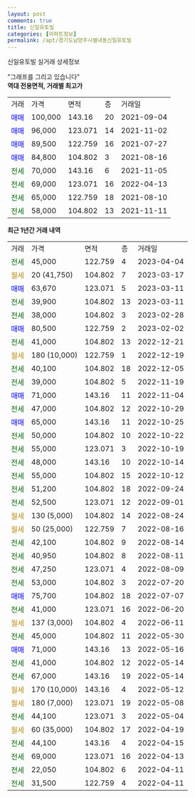 ```yaml
---
layout: post
comments: true
title: 신일유토빌
categories: [아파트정보]
permalink: /apt/경기도남양주시별내동신일유토빌
---
```


신일유토빌 실거래 상세정보

<script type="text/javascript">
  google.charts.load('current', {'packages':['line', 'corechart']});
  google.charts.setOnLoadCallback(drawChart);

  function drawChart() {
    var data = new google.visualization.DataTable();
    data.addColumn('date', '거래일');
    data.addColumn('number', "매매");
    data.addColumn('number', "전세");
    data.addColumn('number', "전매");

    data.addRows([[new Date(Date.parse("2023-04-04")), null, 45000, null], [new Date(Date.parse("2023-03-17")), null, null, null], [new Date(Date.parse("2023-03-11")), 63670, null, null], [new Date(Date.parse("2023-03-11")), null, 39900, null], [new Date(Date.parse("2023-02-28")), null, 38000, null], [new Date(Date.parse("2023-02-02")), 80500, null, null], [new Date(Date.parse("2022-12-21")), null, 41000, null], [new Date(Date.parse("2022-12-19")), null, null, null], [new Date(Date.parse("2022-12-05")), null, 40100, null], [new Date(Date.parse("2022-11-19")), null, 39000, null], [new Date(Date.parse("2022-11-04")), 71000, null, null], [new Date(Date.parse("2022-10-29")), null, 47000, null], [new Date(Date.parse("2022-10-25")), 65000, null, null], [new Date(Date.parse("2022-10-22")), null, 50000, null], [new Date(Date.parse("2022-10-19")), null, 55000, null], [new Date(Date.parse("2022-10-14")), null, 48000, null], [new Date(Date.parse("2022-10-12")), null, 55000, null], [new Date(Date.parse("2022-09-24")), null, 51200, null], [new Date(Date.parse("2022-09-01")), null, 52500, null], [new Date(Date.parse("2022-08-24")), null, null, null], [new Date(Date.parse("2022-08-16")), null, null, null], [new Date(Date.parse("2022-08-14")), null, 42100, null], [new Date(Date.parse("2022-08-11")), null, 40950, null], [new Date(Date.parse("2022-08-09")), null, 47250, null], [new Date(Date.parse("2022-07-20")), null, 53000, null], [new Date(Date.parse("2022-07-07")), 75700, null, null], [new Date(Date.parse("2022-06-20")), null, 41000, null], [new Date(Date.parse("2022-06-11")), null, null, null], [new Date(Date.parse("2022-05-30")), null, 45000, null], [new Date(Date.parse("2022-05-16")), 71000, null, null], [new Date(Date.parse("2022-05-14")), null, 41000, null], [new Date(Date.parse("2022-05-14")), null, 67000, null], [new Date(Date.parse("2022-05-12")), null, null, null], [new Date(Date.parse("2022-05-08")), null, null, null], [new Date(Date.parse("2022-05-04")), null, 44100, null], [new Date(Date.parse("2022-04-19")), null, null, null], [new Date(Date.parse("2022-04-15")), null, 44100, null], [new Date(Date.parse("2022-04-13")), null, 69000, null], [new Date(Date.parse("2022-04-11")), null, 22050, null], [new Date(Date.parse("2022-04-11")), null, 31500, null]]);

    var options = {
      hAxis: {
        format: 'yyyy/MM/dd'
      },    
      lineWidth: 0,
      pointsVisible: true,    
      title: '최근 1년간 유형별 실거래가 분포',
      legend: { position: 'bottom' }
    };

    var formatter = new google.visualization.NumberFormat({pattern:'###,###'} );
    formatter.format(data, 1);
    formatter.format(data, 2);
    
    setTimeout(function() {
        var chart = new google.visualization.LineChart(document.getElementById('columnchart_material'));
        chart.draw(data, (options));
        document.getElementById('loading').style.display = 'none';
    }, 200);
  }
</script>


<div id="loading" style="z-index:20; display: block; margin-left: 0px">"그래프를 그리고 있습니다"</div>
<div id="columnchart_material" style="width: 95%; margin-left: 0px; display: block"></div>
<!-- contents start -->
<b>역대 전용면적, 거래별 최고가</b>
<table class="sortable">
    <tr>
      <td>거래</td>
      <td>가격</td>
      <td>면적</td>
      <td>층</td>
      <td>거래일</td>
    </tr>
        <tr>
          <td><a style="color: blue">매매</a></td>
          <td>100,000</td>
          <td>143.16</td>
          <td>20</td>
          <td>2021-09-04</td>
        </tr>            <tr>
          <td><a style="color: blue">매매</a></td>
          <td>96,000</td>
          <td>123.071</td>
          <td>14</td>
          <td>2021-11-02</td>
        </tr>            <tr>
          <td><a style="color: blue">매매</a></td>
          <td>89,500</td>
          <td>122.759</td>
          <td>16</td>
          <td>2021-07-27</td>
        </tr>            <tr>
          <td><a style="color: blue">매매</a></td>
          <td>84,800</td>
          <td>104.802</td>
          <td>3</td>
          <td>2021-08-16</td>
        </tr>        
        <tr>
              <td><a style="color: darkgreen">전세</a></td>
              <td>70,000</td>
              <td>143.16</td>
              <td>6</td>
              <td>2021-11-05</td>
            </tr>            <tr>
              <td><a style="color: darkgreen">전세</a></td>
              <td>69,000</td>
              <td>123.071</td>
              <td>16</td>
              <td>2022-04-13</td>
            </tr>            <tr>
              <td><a style="color: darkgreen">전세</a></td>
              <td>65,000</td>
              <td>122.759</td>
              <td>18</td>
              <td>2021-08-10</td>
            </tr>            <tr>
              <td><a style="color: darkgreen">전세</a></td>
              <td>58,000</td>
              <td>104.802</td>
              <td>13</td>
              <td>2021-11-11</td>
            </tr>        
    
</table>

<b>최근 1년간 거래 내역</b>

<table class="sortable">
    <tr>
      <td>거래</td>
      <td>가격</td>
      <td>면적</td>
      <td>층</td>
      <td>거래일</td>
    </tr>
    <tr>
      <td><a style="color: darkgreen">전세</a></td>
      <td>45,000</td>
      <td>122.759</td>
      <td>4</td>
      <td>2023-04-04</td>
    </tr>          <tr>
      <td><a style="color: darkgoldenrod">월세</a></td>
      <td>20 (41,750)</td>
      <td>104.802</td>
      <td>7</td>
      <td>2023-03-17</td>
    </tr>          <tr>
      <td><a style="color: blue">매매</a></td>
      <td>63,670</td>
      <td>123.071</td>
      <td>5</td>
      <td>2023-03-11</td>
    </tr>          <tr>
      <td><a style="color: darkgreen">전세</a></td>
      <td>39,900</td>
      <td>104.802</td>
      <td>13</td>
      <td>2023-03-11</td>
    </tr>          <tr>
      <td><a style="color: darkgreen">전세</a></td>
      <td>38,000</td>
      <td>104.802</td>
      <td>3</td>
      <td>2023-02-28</td>
    </tr>          <tr>
      <td><a style="color: blue">매매</a></td>
      <td>80,500</td>
      <td>122.759</td>
      <td>2</td>
      <td>2023-02-02</td>
    </tr>          <tr>
      <td><a style="color: darkgreen">전세</a></td>
      <td>41,000</td>
      <td>104.802</td>
      <td>13</td>
      <td>2022-12-21</td>
    </tr>          <tr>
      <td><a style="color: darkgoldenrod">월세</a></td>
      <td>180 (10,000)</td>
      <td>122.759</td>
      <td>1</td>
      <td>2022-12-19</td>
    </tr>          <tr>
      <td><a style="color: darkgreen">전세</a></td>
      <td>40,100</td>
      <td>104.802</td>
      <td>18</td>
      <td>2022-12-05</td>
    </tr>          <tr>
      <td><a style="color: darkgreen">전세</a></td>
      <td>39,000</td>
      <td>104.802</td>
      <td>5</td>
      <td>2022-11-19</td>
    </tr>          <tr>
      <td><a style="color: blue">매매</a></td>
      <td>71,000</td>
      <td>143.16</td>
      <td>11</td>
      <td>2022-11-04</td>
    </tr>          <tr>
      <td><a style="color: darkgreen">전세</a></td>
      <td>47,000</td>
      <td>104.802</td>
      <td>12</td>
      <td>2022-10-29</td>
    </tr>          <tr>
      <td><a style="color: blue">매매</a></td>
      <td>65,000</td>
      <td>143.16</td>
      <td>11</td>
      <td>2022-10-25</td>
    </tr>          <tr>
      <td><a style="color: darkgreen">전세</a></td>
      <td>50,000</td>
      <td>104.802</td>
      <td>10</td>
      <td>2022-10-22</td>
    </tr>          <tr>
      <td><a style="color: darkgreen">전세</a></td>
      <td>55,000</td>
      <td>123.071</td>
      <td>3</td>
      <td>2022-10-19</td>
    </tr>          <tr>
      <td><a style="color: darkgreen">전세</a></td>
      <td>48,000</td>
      <td>143.16</td>
      <td>10</td>
      <td>2022-10-14</td>
    </tr>          <tr>
      <td><a style="color: darkgreen">전세</a></td>
      <td>55,000</td>
      <td>104.802</td>
      <td>15</td>
      <td>2022-10-12</td>
    </tr>          <tr>
      <td><a style="color: darkgreen">전세</a></td>
      <td>51,200</td>
      <td>104.802</td>
      <td>18</td>
      <td>2022-09-24</td>
    </tr>          <tr>
      <td><a style="color: darkgreen">전세</a></td>
      <td>52,500</td>
      <td>123.071</td>
      <td>12</td>
      <td>2022-09-01</td>
    </tr>          <tr>
      <td><a style="color: darkgoldenrod">월세</a></td>
      <td>130 (5,000)</td>
      <td>104.802</td>
      <td>14</td>
      <td>2022-08-24</td>
    </tr>          <tr>
      <td><a style="color: darkgoldenrod">월세</a></td>
      <td>50 (25,000)</td>
      <td>122.759</td>
      <td>7</td>
      <td>2022-08-16</td>
    </tr>          <tr>
      <td><a style="color: darkgreen">전세</a></td>
      <td>42,100</td>
      <td>104.802</td>
      <td>9</td>
      <td>2022-08-14</td>
    </tr>          <tr>
      <td><a style="color: darkgreen">전세</a></td>
      <td>40,950</td>
      <td>104.802</td>
      <td>8</td>
      <td>2022-08-11</td>
    </tr>          <tr>
      <td><a style="color: darkgreen">전세</a></td>
      <td>47,250</td>
      <td>123.071</td>
      <td>4</td>
      <td>2022-08-09</td>
    </tr>          <tr>
      <td><a style="color: darkgreen">전세</a></td>
      <td>53,000</td>
      <td>104.802</td>
      <td>3</td>
      <td>2022-07-20</td>
    </tr>          <tr>
      <td><a style="color: blue">매매</a></td>
      <td>75,700</td>
      <td>104.802</td>
      <td>18</td>
      <td>2022-07-07</td>
    </tr>          <tr>
      <td><a style="color: darkgreen">전세</a></td>
      <td>41,000</td>
      <td>123.071</td>
      <td>16</td>
      <td>2022-06-20</td>
    </tr>          <tr>
      <td><a style="color: darkgoldenrod">월세</a></td>
      <td>137 (3,000)</td>
      <td>104.802</td>
      <td>4</td>
      <td>2022-06-11</td>
    </tr>          <tr>
      <td><a style="color: darkgreen">전세</a></td>
      <td>45,000</td>
      <td>104.802</td>
      <td>11</td>
      <td>2022-05-30</td>
    </tr>          <tr>
      <td><a style="color: blue">매매</a></td>
      <td>71,000</td>
      <td>143.16</td>
      <td>13</td>
      <td>2022-05-16</td>
    </tr>          <tr>
      <td><a style="color: darkgreen">전세</a></td>
      <td>41,000</td>
      <td>104.802</td>
      <td>12</td>
      <td>2022-05-14</td>
    </tr>          <tr>
      <td><a style="color: darkgreen">전세</a></td>
      <td>67,000</td>
      <td>143.16</td>
      <td>19</td>
      <td>2022-05-14</td>
    </tr>          <tr>
      <td><a style="color: darkgoldenrod">월세</a></td>
      <td>170 (10,000)</td>
      <td>143.16</td>
      <td>4</td>
      <td>2022-05-12</td>
    </tr>          <tr>
      <td><a style="color: darkgoldenrod">월세</a></td>
      <td>180 (7,000)</td>
      <td>123.071</td>
      <td>19</td>
      <td>2022-05-08</td>
    </tr>          <tr>
      <td><a style="color: darkgreen">전세</a></td>
      <td>44,100</td>
      <td>123.071</td>
      <td>3</td>
      <td>2022-05-04</td>
    </tr>          <tr>
      <td><a style="color: darkgoldenrod">월세</a></td>
      <td>60 (35,000)</td>
      <td>104.802</td>
      <td>17</td>
      <td>2022-04-19</td>
    </tr>          <tr>
      <td><a style="color: darkgreen">전세</a></td>
      <td>44,100</td>
      <td>143.16</td>
      <td>4</td>
      <td>2022-04-15</td>
    </tr>          <tr>
      <td><a style="color: darkgreen">전세</a></td>
      <td>69,000</td>
      <td>123.071</td>
      <td>16</td>
      <td>2022-04-13</td>
    </tr>          <tr>
      <td><a style="color: darkgreen">전세</a></td>
      <td>22,050</td>
      <td>104.802</td>
      <td>6</td>
      <td>2022-04-11</td>
    </tr>          <tr>
      <td><a style="color: darkgreen">전세</a></td>
      <td>31,500</td>
      <td>122.759</td>
      <td>4</td>
      <td>2022-04-11</td>
    </tr>      </table>
<!-- contents end -->    

